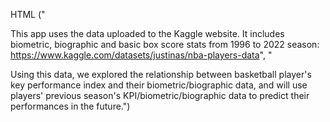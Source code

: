 HTML ("<p>This app uses the data uploaded to the Kaggle website. It includes biometric, biographic and basic box score stats from 1996 to 2022 season: https://www.kaggle.com/datasets/justinas/nba-players-data",
                  "<p>Using this data, we explored the relationship between basketball player's key performance index and their biometric/biographic data, and will use players' previous season's KPI/biometric/biographic data to predict their performances in the future.")
